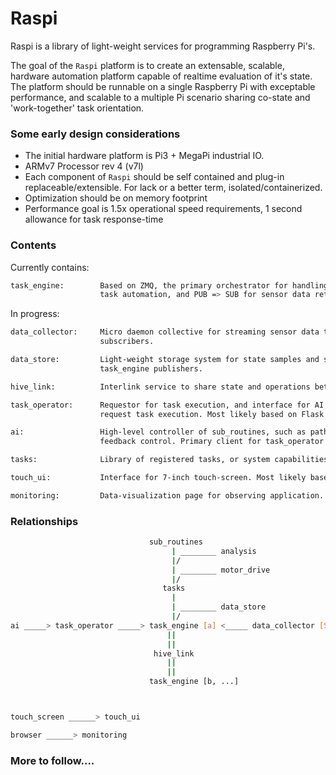 # Raspi 
Raspi is a library of light-weight services for programming Raspberry Pi's.

The goal of the `Raspi` platform is to create an extensable, scalable, hardware automation platform capable of realtime evaluation of it's state. The platform should be runnable on a single Raspberry Pi with exceptable performance, and scalable to a multiple Pi scenario sharing co-state and 'work-together' task orientation.

### Some early design considerations
* The initial hardware platform is Pi3 + MegaPi industrial IO.
* ARMv7 Processor rev 4 (v7l)
* Each component of `Raspi` should be self contained and plug-in replaceable/extensible. For lack or a better term, isolated/containerized.
* Optimization should be on memory footprint
* Performance goal is 1.5x operational speed requirements, 1 second allowance for task response-time

### Contents
Currently contains:
```bash
task_engine:        Based on ZMQ, the primary orchestrator for handling both REQ => REP for
                    task automation, and PUB => SUB for sensor data retrieval.
```

In progress:
```bash
data_collector:     Micro daemon collective for streaming sensor data to task_engine 
                    subscribers.

data_store:         Light-weight storage system for state samples and subscriber for 
                    task_engine publishers.

hive_link:          Interlink service to share state and operations between task_engines.

task_operator:      Requestor for task execution, and interface for AI or remote-ops to
                    request task execution. Most likely based on Flask.

ai:                 High-level controller of sub_routines, such as pathfinding, and servo 
                    feedback control. Primary client for task_operator.

tasks:              Library of registered tasks, or system capabilities.

touch_ui:           Interface for 7-inch touch-screen. Most likely based on TK.

monitoring:         Data-visualization page for observing application.
```

### Relationships
```bash                              
                               sub_routines 
                                    | ________ analysis
                                    |/   
                                    | ________ motor_drive
                                    |/
                                  tasks
                                    |
                                    | ________ data_store
                                    |/
ai _____> task_operator _____> task_engine [a] <_____ data_collector [Sensors]
                                   ||   
                                   ||
                                hive_link
                                   ||
                                   ||
                               task_engine [b, ...]



touch_screen ______> touch_ui

browser ______> monitoring
```
### More to follow....